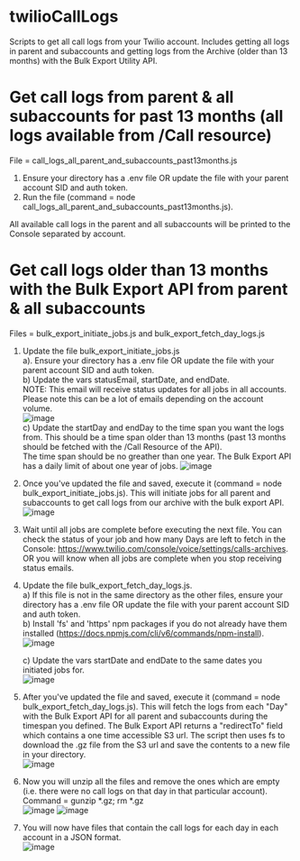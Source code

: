 # twilioCallLogs
Scripts to get all call logs from your Twilio account. Includes getting all logs in parent and subaccounts and getting logs from the Archive (older than 13 months) with the Bulk Export Utility API.

# Get call logs from parent & all subaccounts for past 13 months (all logs available from /Call resource)
File = call_logs_all_parent_and_subaccounts_past13months.js

1. Ensure your directory has a .env file OR update the file with your parent account SID and auth token.
2. Run the file (command = node call_logs_all_parent_and_subaccounts_past13months.js).

All available call logs in the parent and all subaccounts will be printed to the Console separated by account.


# Get call logs older than 13 months with the Bulk Export API from parent & all subaccounts
Files = bulk_export_initiate_jobs.js and bulk_export_fetch_day_logs.js

1. Update the file bulk_export_initiate_jobs.js  
    a). Ensure your directory has a .env file OR update the file with your parent account SID and auth token.  
    b) Update the vars statusEmail, startDate, and endDate.  
    NOTE: This email will receive status updates for all jobs in all accounts. Please note this can be a lot of emails depending on the account volume.  
    ![image](https://github.com/sgeddy/twilioCallLogs/assets/26208555/f394c703-820d-4fc6-ac07-f113b53bfe2d)  
    c) Update the startDay and endDay to the time span you want the logs from. This should be a time span older than 13 months (past 13 months should be fetched with the /Call Resource of the API).  
    The time span should be no greather than one year. The Bulk Export API has a daily limit of about one year of jobs. ![image](https://github.com/sgeddy/twilioCallLogs/assets/26208555/1e57de7f-df2b-4730-b756-75e67d52fb93)

7. Once you've updated the file and saved, execute it (command = node bulk_export_initiate_jobs.js). This will initiate jobs for all parent and subaccounts to get call logs from our archive with the bulk export API.
![image](https://github.com/sgeddy/twilioCallLogs/assets/26208555/6f25f0fc-26b3-441f-9a00-35091b7b15b0)

8. Wait until all jobs are complete before executing the next file. You can check the status of your job and how many Days are left to fetch in the Console: https://www.twilio.com/console/voice/settings/calls-archives.  
OR you will know when all jobs are complete when you stop receiving status emails. 

9. Update the file bulk_export_fetch_day_logs.js.  
      a) If this file is not in the same directory as the other files, ensure your directory has a .env file OR update the file with your parent account SID and auth token.  
      b) Install 'fs' and 'https' npm packages if you do not already have them installed (https://docs.npmjs.com/cli/v6/commands/npm-install).  
      ![image](https://github.com/sgeddy/twilioCallLogs/assets/26208555/c8ac3d90-bb3b-4a4f-b582-00d495784eff)  

      c) Update the vars startDate and endDate to the same dates you initiated jobs for.  
      ![image](https://github.com/sgeddy/twilioCallLogs/assets/26208555/97f5f40a-93d6-423a-89ff-69089f2bdd00)  

10. After you've updated the file and saved, execute it (command = node bulk_export_fetch_day_logs.js). This will fetch the logs from each "Day" with the Bulk Export API for all parent and subaccounts during the timespan you defined. The Bulk Export API returns a "redirectTo" field which contains a one time accessible S3 url. The script then uses fs to download the .gz file from the S3 url and save the contents to a new file in your directory.  
![image](https://github.com/sgeddy/twilioCallLogs/assets/26208555/0bb701c7-d42e-478d-a701-71ab74438e25)

11. Now you will unzip all the files and remove the ones which are empty (i.e. there were no call logs on that day in that particular account). Command = gunzip *.gz; rm *.gz  
![image](https://github.com/sgeddy/twilioCallLogs/assets/26208555/28096233-0d9d-4cce-a38a-8ac226e1b7ca) ![image](https://github.com/sgeddy/twilioCallLogs/assets/26208555/416772e5-c94f-4429-9f19-beeb24174df8)

12. You will now have files that contain the call logs for each day in each account in a JSON format.  
![image](https://github.com/sgeddy/twilioCallLogs/assets/26208555/dbfa4996-b36a-455d-ad76-0f9ba3757763)
